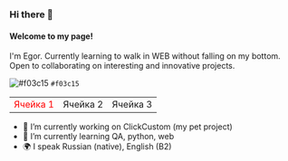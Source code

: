 ### Hi there 👋
#### Welcome to my page!
I'm Egor.
Currently learning to walk in WEB without falling on my bottom.
Open to collaborating on interesting and innovative projects.

![#f03c15](https://placehold.it/15/f03c15/000000?text=+) `#f03c15`

<table>
  <tr>
    <td style="color: red">Ячейка 1</td>
    <td>Ячейка 2</td>
    <td>Ячейка 3</td>
  </tr>
</table>

- 🔭 I’m currently working on ClickCustom (my pet project)
- 🌱 I’m currently learning QA, python, web
- 🌍 I speak Russian (native), English (B2)
